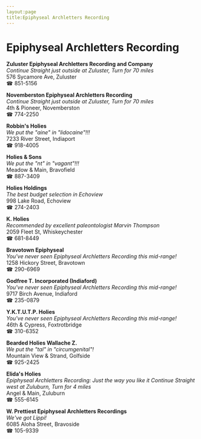 ```yaml
---
layout:page
title:Epiphyseal Archletters Recording
---
```

# Epiphyseal Archletters Recording

**Zuluster Epiphyseal Archletters Recording and Company**  
_Continue Straight just outside at Zuluster, Turn for 70 miles_  
576 Sycamore Ave, Zuluster  
☎ 851-5156



**Novemberston Epiphyseal Archletters Recording**  
_Continue Straight just outside at Zuluster, Turn for 70 miles_  
4th & Pioneer, Novemberston  
☎ 774-2250



**Robbin's Holies**  
_We put the "aine" in "lidocaine"!!!_  
7233 River Street, Indiaport  
☎ 918-4005



**Holies & Sons**  
_We put the "nt" in "vagant"!!!_  
Meadow & Main, Bravofield  
☎ 887-3409



**Holies Holdings**  
_The best budget selection in Echoview_  
998 Lake Road, Echoview  
☎ 274-2403



**K. Holies**  
_Recommended by excellent paleontologist Marvin Thompson_  
2059 Fleet St, Whiskeychester  
☎ 681-8449



**Bravotown Epiphyseal**  
_You've never seen Epiphyseal Archletters Recording this mid-range!_  
1258 Hickory Street, Bravotown  
☎ 290-6969



**Godfree T. Incorporated (Indiaford)**  
_You've never seen Epiphyseal Archletters Recording this mid-range!_  
9717 Birch Avenue, Indiaford  
☎ 235-0879



**Y.K.T.U.T.P. Holies**  
_You've never seen Epiphyseal Archletters Recording this mid-range!_  
46th & Cypress, Foxtrotbridge  
☎ 310-6352



**Bearded Holies Wallache Z.**  
_We put the "tal" in "circumgenital"!_  
Mountain View & Strand, Golfside  
☎ 925-2425



**Elida's Holies**  
_Epiphyseal Archletters Recording: Just the way you like it 
Continue Straight west at Zuluburn, Turn for 4 miles_  
Angel & Main, Zuluburn  
☎ 555-6145



**W. Prettiest Epiphyseal Archletters Recordings**  
_We've got Lippi!_  
6085 Aloha Street, Bravoside  
☎ 105-9339



